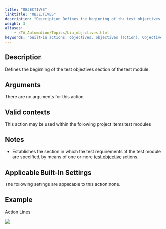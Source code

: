 ```yaml
--- 
title: "OBJECTIVES"
linktitle: "OBJECTIVES"
description: "Description Defines the beginning of the test objectives section of the test module. Arguments There are no arguments for this action. Valid contexts This action may be used within the following ..."
weight: 3
aliases: 
    - /TA_Automation/Topics/bia_objectives.html
keywords: "built-in actions, objectives, objectives (action), Objectives section, beginning of objectives section of test module, beginning of objectives block of test module, start objectives section of test module"
---
```


## Description

Defines the beginning of the test objectives section of the test module.

## Arguments

There are no arguments for this action.

## Valid contexts

This action may be used within the following project items:test modules

## Notes

-   Establishes the section in which the test requirements of the test module are specified, by means of one or more [test objective](/automation-guide/action-based-testing-language/built-in-actions/test-support-actions/documentary/test-objective) actions.

## Applicable Built-In Settings

The following settings are applicable to this action:none.

## Example

Action Lines

![](/images/TA_Automation/Images/bia_test_objective_pgm.png)



